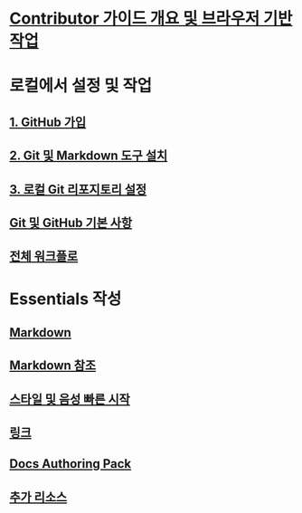 # [Contributor 가이드 개요 및 브라우저 기반 작업](index.md)
# 로컬에서 설정 및 작업
## [1. GitHub 가입](get-started-setup-github.md)
## [2. Git 및 Markdown 도구 설치](get-started-setup-tools.md)
## [3. 로컬 Git 리포지토리 설정](get-started-setup-local.md)
## [Git 및 GitHub 기본 사항](git-github-fundamentals.md)
## [전체 워크플로](how-to-write-workflows-major.md)
# Essentials 작성
## [Markdown](how-to-write-use-markdown.md)
## [Markdown 참조](markdown-reference.md)
## [스타일 및 음성 빠른 시작](style-quick-start.md)
## [링크](how-to-write-links.md)
## [Docs Authoring Pack](how-to-write-docs-auth-pack.md)

<!--
## Creating new content

   <!--
     This page introduces the process to work locally on
     your own machine, following github flow.

     Content will be taken from the last two sections of
     how-to-contribute.md (writing new samples, and creating new content)
     and the how-to-write-workflows-major.md)
### Setup and clone source

   <!--
      This page will guide folks through the setup process
      through cloning the repo.

      It will have condensed versions of get-started-setup-github,
      get-started-setup-tools, and get-started-setup-local.
      
### Git and GitHub essentials

   <!--
      Explain the basics of Git and GitHub, and the GitHub flow
      process.

      Much, or all of this will be from full-workflow, and git-github-fundamentals

      The full list of repos probably doesn't belong here.
### Contribute new topics
   <!--
     Primarily new content, but will include the content from the
     how-to-write-use-markdown, style-quick-start and how-to-write-links

     Process content will also be taken from how-to-contribute.
#### Content types
#### Markdown resources
#### Tone, voice, and style

### Contribute new samples

   <!--
     Primarily new content, with some taken from how-to-contribute.

     This will also point to repo-specific guidance for samples.

     We have an important decision to make here: This contributing guide
     can contain the union of all code style rules for all different languages
     and frameworks, or it can contain the intersection (code samples must
     compile and run).

     I'm in favor of the former: Everyone writing Python should follow the Python
     guidance; everyone writing C# should follow the C# rules. Those should be
     consistent regardless of project team.

## List of documentation repositories -->

   <!--
     This will take the list of repos from git-github-fundamentals
     for the public repositories.

     Open question: How to keep this up to date?
   -->
## [추가 리소스](additional-resources.md)
